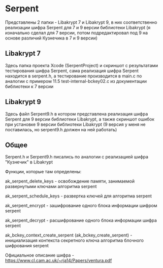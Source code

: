 # Serpent
Представлены 2 папки - Libakrypt 7 и Libakrypt 9, в них соответственно реализации шифра Serpent для 7 и 9 версии библиотеки Libakrypt 
(я изначально сделал для 7 версии, потом подредактировал под 9 на основе различий Кузнечика в 7 и 9 версии)

## Libakrypt 7
Здесь папка проекта Xcode (SerpentProject) и скриншот с результатами тестирования шифра Serpent, сама реализация шифра Serpent находится в serpent.h, а тестирование производится в main.c по аналогии с примером 11.5 test-internal-bckey02.c из документации библиотеки к 7 версии 

## Libakrypt 9
Здесь файл Serpent9.h в котором представлена реализация шифра Serpent для 9 версии библиотеки Libakrypt, а также скриншот ошибок при установке 9 версии библиотеки Libakrypt (9 версия у меня не поставилась, но serpent9.h должен на ней работать)

## Общее
Serpent.h и Serpent9.h писались по аналогии с реализацией шифра "Кузнечик" в Libakrypt

Функции, которые там определены:

ak_serpent_delete_keys - освобождение памяти, занимаемой развернутыми ключами алгоритма serpent

ak_serpent_schedule_keys - развертка ключей для алгоритма serpent

ak_serpent_encrypt - зашифрование одного блока информации шифром serpent

ak_serpent_decrypt - расшифрование одного блока информации шифра serpent

ak_bckey_context_create_serpent (ak_bckey_create_serpent) - инициализация контекста секретного ключа алгоритма блочного шифрования serpent



Официальное описание шифра - https://www.cl.cam.ac.uk/~rja14/Papers/ventura.pdf

